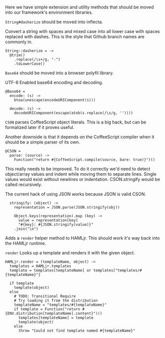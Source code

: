 Here we have simple extension and utility methods that should be moved into our framework's environment libraries.

`String#dasherize` should be moved into inflecta.

Convert a string with spaces and mixed case into all lower case with spaces replaced with dashes. This is the style that Github branch names are commonly in.

    String::dasherize = ->
      @trim()
        .replace(/\s+/g, "-")
        .toLowerCase()

`Base64` should be moved into a browser polyfil library.

UTF-8 Enabled base64 encoding and decoding.

    @Base64 =
      encode: (s) ->
        btoa(unescape(encodeURIComponent(s)))
    
      decode: (s) ->
        decodeURIComponent(escape(atob(s.replace(/\s/g, ''))))

`CSON` parses CoffeeScript object literals. This is a big hack, but can be 
formalized later if it proves useful.

Another downside is that it depends on the CoffeeScript compiler when it should
be a simple parser of its own.

    @CSON =
      parse: (source) ->
        Function("return #{CoffeeScript.compile(source, bare: true)}")()

This really needs to be improved. To do it correctly we'd need to detect 
object/array values and indent while moving them to separate lines. Single
values would exist without newlines or indentation. CSON.stringify would be
called recursively.

The current hack of using JSON works because JSON is valid CSON.

      stringify: (object) ->
        representation = JSON.parse(JSON.stringify(obj))

        Object.keys(representation).map (key) ->
          value = representation[key]
          "#{key}: #{JSON.stringify(value)}"
        .join("\n")
        
Adds a `render` helper method to HAMLjr. This should work it's way back into the
HAMLjr runtime.

`render` Looks up a template and renders it with the given object.

    HAMLjr.render = (templateName, object) ->
      templates = HAMLjr.templates
      template = templates[templateName] or templates["templates/#{templateName}"]

      if template
        template(object)
      else
        # TODO: Transitional Require
        # Try loading it from the distribution
        templateName = "templates/#{templateName}"
        if template = Function("return #{ENV.distribution[templateName].content}")()
          templates[templateName] = template
          template(object)
        else
          throw "Could not find template named #{templateName}"
